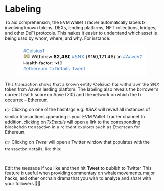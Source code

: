 # Labeling

To aid comprehension, the EVM Wallet Tracker automatically labels tx involving known tokens, DEXs, lending platforms, NFT collections, bridges, and other DeFi protocols. This makes it easier to understand which asset is being used by whom, where, and why. For instance:

<figure><img src="../../.gitbook/assets/Celsius.png" alt=""><figcaption></figcaption></figure>

This transaction shows that a known entity (Celsius) has withdrawn the SNX token from Aave’s lending platform. The labeling also reveals the borrower’s current health score on Aave (>10) and the network on which the tx occurred – Ethereum.

👉 Clicking on one of the hashtags e.g. _#SNX_ will reveal all instances of similar transactions appearing in your EVM Wallet Tracker channel. In addition, clicking on _TxDetails_ will open a link to the corresponding blockchain transaction in a relevant explorer such as Etherscan for Ethereum.

👉 Clicking on _Tweet_ will open a Twitter window that populates with the transaction details, like this:

<figure><img src="https://files.gitbook.com/v0/b/gitbook-x-prod.appspot.com/o/spaces%2F3tlAbP2AsTAEHWTxchRe%2Fuploads%2FNFeMojI5BQ5jcxIiq87Y%2FTweet.png?alt=media&#x26;token=9309078e-08cc-4510-a755-09b00d67aa5f" alt=""><figcaption></figcaption></figure>

Edit the message if you like and then hit **Tweet** to publish to Twitter. This feature is useful when providing commentary on whale movements, major hacks, and other onchain drama that you wish to analyze and share with your followers 💁‍♀️
